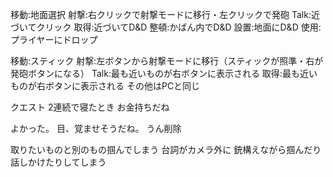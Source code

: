 
移動:地面選択
射撃:右クリックで射撃モードに移行・左クリックで発砲
Talk:近づいてクリック
取得:近づいてD&D
整頓:かばん内でD&D
設置:地面にD&D
使用:プライヤーにドロップ

移動:スティック
射撃:左ボタンから射撃モードに移行（スティックが照準・右が発砲ボタンになる）
Talk:最も近いものが右ボタンに表示される
取得:最も近いものが右ボタンに表示される
その他はPCと同じ

クエスト
2連続で寝たとき
お金持ちだね

よかった。
目、覚ませそうだね。
うん削除

取りたいものと別のもの掴んでしまう
台詞がカメラ外に
銃構えながら掴んだり話しかけたりしてしまう

